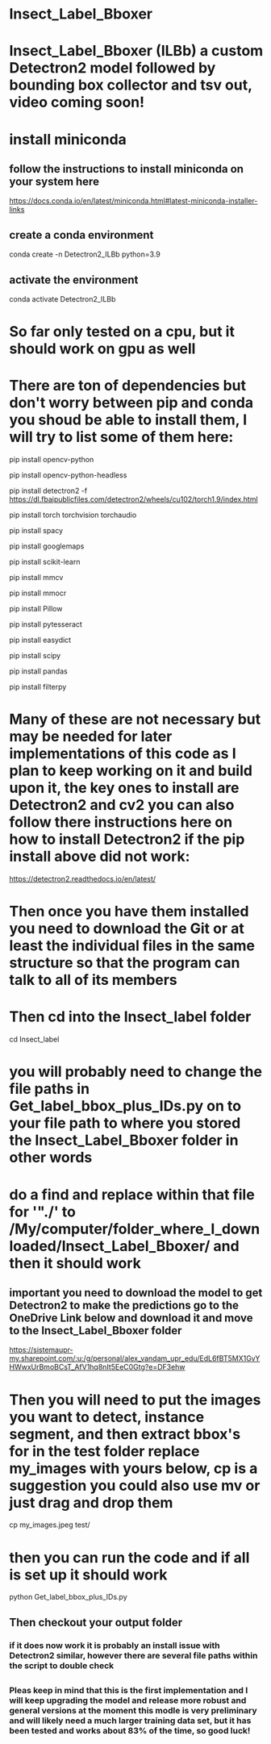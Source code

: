 # Insect_Label_Bboxer
# Insect_Label_Bboxer (ILBb) a custom Detectron2 model followed by bounding box collector and tsv out, video coming soon!

# install miniconda
## follow the instructions to install miniconda on your system here
https://docs.conda.io/en/latest/miniconda.html#latest-miniconda-installer-links

## create a conda environment
conda create -n Detectron2_ILBb python=3.9
## activate the environment
conda activate Detectron2_ILBb

# So far only tested on a cpu, but it should work on gpu as well
# There are ton of dependencies but don't worry between pip and conda you shoud be able to install them, I will try to list some of them here:
pip install opencv-python

pip install opencv-python-headless

pip install detectron2 -f https://dl.fbaipublicfiles.com/detectron2/wheels/cu102/torch1.9/index.html

pip install torch torchvision torchaudio

pip install spacy

pip install googlemaps

pip install scikit-learn

pip install mmcv

pip install mmocr

pip install Pillow

pip install pytesseract

pip install easydict

pip install scipy

pip install pandas

pip install filterpy

# Many of these are not necessary but may be needed for later implementations of this code as I plan to keep working on it and build upon it, the key ones to install are Detectron2 and cv2 you can also follow there instructions here on how to install Detectron2 if the pip install above did not work:
https://detectron2.readthedocs.io/en/latest/

# Then once you have them installed you need to download the Git or at least the individual files in the same structure so that the program can talk to all of its members

# Then cd into the Insect_label folder
cd Insect_label

# you will probably need to change the file paths in Get_label_bbox_plus_IDs.py on to your file path to where you stored the Insect_Label_Bboxer folder in other words
# do a find and replace within that file for '"./' to /My/computer/folder_where_I_downloaded/Insect_Label_Bboxer/ and then it should work

## important you need to download the model to get Detectron2 to make the predictions go to the OneDrive Link below and download it and move to the Insect_Label_Bboxer folder


https://sistemaupr-my.sharepoint.com/:u:/g/personal/alex_vandam_upr_edu/EdL6fBT5MX1GvYHWwxUrBmoBCsT_AfV1hq8nIt5EeC0Gtg?e=DF3ehw


# Then you will need to put the images you want to detect, instance segment, and then extract bbox's for in the test folder replace my_images with yours below, cp is a suggestion you could also use mv or just drag and drop them
cp my_images.jpeg test/
# then you can run the code and if all is set up it should work

python Get_label_bbox_plus_IDs.py

## Then checkout your output folder
### if it does now work it is probably an install issue with Detectron2 similar, however there are several file paths within the script to double check
##
### Pleas keep in  mind that this is the first implementation and I will keep upgrading the model and release more robust and general versions at the moment this modle is very preliminary and will likely need a much larger training data set, but it has been tested and works about 83% of the time, so good luck!










